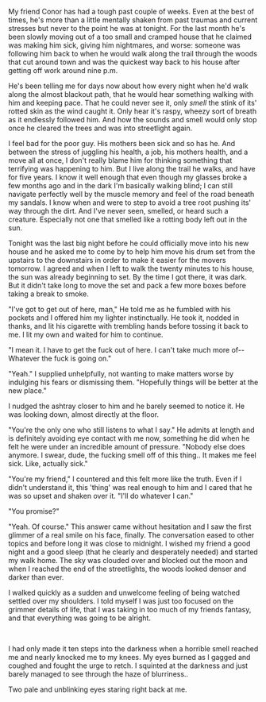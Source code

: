 My friend Conor has had a tough past couple of weeks. Even at the best of times, he's more than a little mentally shaken from past traumas and current stresses but never to the point he was at tonight. For the last month he's been slowly moving out of a too small and cramped house that he claimed was making him sick, giving him nightmares, and worse: someone was following him back to when he would walk along the trail through the woods that cut around town and was the quickest way back to his house after getting off work around nine p.m.   


He's been telling me for days now about how every night when he'd walk along the almost blackout path, that he would hear something walking with him and keeping pace. That he could never see it, only *smell* the stink of its' rotted skin as the wind caught it. Only hear it's raspy, wheezy sort of breath as it endlessly followed him. And how the sounds and smell would only stop once he cleared the trees and was into streetlight again.

I feel bad for the poor guy. His mothers been sick and so has he. And between the stress of juggling his health, a job, his mothers health, and a move all at once, I don't really blame him for thinking something that terrifying was happening to him. But I live along the trail he walks, and have for five years. I know it well enough that even though my glasses broke a few months ago and in the dark I'm basically walking blind; I can still navigate perfectly well by the muscle memory and feel of the road beneath my sandals. I know when and were to step to avoid a tree root pushing its' way through the dirt. And I've never seen, smelled, or heard such a creature. Especially not one that smelled like a rotting body left out in the sun.

Tonight was the last big night before he could officially move into his new house and he asked me to come by to help him move his drum set from the upstairs to the downstairs in order to make it easier for the movers tomorrow. I agreed and when I left to walk the twenty minutes to his house, the sun was already beginning to set. By the time I got there, it was dark. But it didn't take long to move the set and pack a few more boxes before taking a break to smoke.  


"I've got to get out of here, man," He told me as he fumbled with his pockets and I offered him my lighter instinctually. He took it, nodded in thanks, and lit his cigarette with trembling hands before tossing it back to me. I lit my own and waited for him to continue.   


"I mean it. I have to get the fuck out of here. I can't take much more of-- Whatever the fuck is going on."  


"Yeah." I supplied unhelpfully, not wanting to make matters worse by indulging his fears or dismissing them. "Hopefully things will be better at the new place."   


I nudged the ashtray closer to him and he barely seemed to notice it. He was looking down, almost directly at the floor.   


"You're the only one who still listens to what I say." He admits at length and is definitely avoiding eye contact with me now, something he did when he felt he were under an incredible amount of pressure. "Nobody else does anymore. I swear, dude, the fucking smell off of this thing.. It makes me feel sick. Like, actually sick."   


"You're my friend," I countered and this felt more like the truth. Even if I didn't understand it, this 'thing' was real enough to him and I cared that he was so upset and shaken over it. "I'll do whatever I can."  


"You promise?"  


"Yeah. Of course." This answer came without hesitation and I saw the first glimmer of a real smile on his face, finally. The conversation eased to other topics and before long it was close to midnight. I wished my friend a good night and a good sleep (that he clearly and desperately needed) and started my walk home. The sky was clouded over and blocked out the moon and when I reached the end of the streetlights, the woods looked denser and darker than ever.  


I walked quickly as a sudden and unwelcome feeling of being watched settled over my shoulders. I told myself I was just too focused on the grimmer details of life, that I was taking in too much of my friends fantasy, and that everything was going to be alright.

&#x200B;

I had only made it ten steps into the darkness when a horrible smell reached me and nearly knocked me to my knees. My eyes burned as I gagged and coughed and fought the urge to retch. I squinted at the darkness and just barely managed to see through the haze of blurriness..  


Two pale and unblinking eyes staring right back at me.